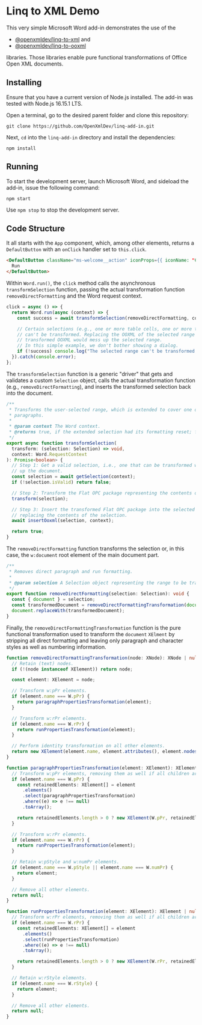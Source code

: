 # Linq to XML Demo

This very simple Microsoft Word add-in demonstrates the use of the

- [@openxmldev/linq-to-xml](https://www.npmjs.com/package/@openxmldev/linq-to-xml) and
- [@openxmldev/linq-to-ooxml](https://www.npmjs.com/package/@openxmldev/linq-to-ooxml)

libraries. Those libraries enable pure functional transformations of Office Open XML documents.

## Installing

Ensure that you have a current version of Node.js installed. The add-in was tested with Node.js
16.15.1 LTS.

Open a terminal, go to the desired parent folder and clone this repository:

```
git clone https://github.com/OpenXmlDev/linq-add-in.git
```

Next, `cd` into the `linq-add-in` directory and install the dependencies:

```
npm install
```

## Running

To start the development server, launch Microsoft Word, and sideload the add-in, issue the
following command:

```
npm start
```

Use `npm stop` to stop the development server.

## Code Structure

It all starts with the `App` component, which, among other elements, returns a `DefaultButton` with
an `onClick` handler set to `this.click`.

```html
<DefaultButton className="ms-welcome__action" iconProps={{ iconName: "ChevronRight" }} onClick={this.click}>
  Run
</DefaultButton>
```

Within `Word.run()`, the `click` method calls the asynchronous `transformSelection` function, passing
the actual transformation function `removeDirectFormatting` and the Word request context.

```typescript
click = async () => {
  return Word.run(async (context) => {
    const success = await transformSelection(removeDirectFormatting, context);

    // Certain selections (e.g., one or more table cells, one or more table rows)
    // can't be transformed. Replacing the OOXML of the selected range with the
    // transformed OOXML would mess up the selected range.
    // In this simple example, we don't bother showing a dialog.
    if (!success) console.log("The selected range can't be transformed.");
  }).catch(console.error);
};
```

The `transformSelection` function is a generic "driver" that gets and validates a custom `Selection`
object, calls the actual transformation function (e.g., `removeDirectFormatting`), and inserts the
transformed selection back into the document.

```typescript
/**
 * Transforms the user-selected range, which is extended to cover one or more complete
 * paragraphs.
 *
 * @param context The Word context.
 * @returns true, if the extended selection had its formatting reset; false, otherwise.
 */
export async function transformSelection(
  transform: (selection: Selection) => void,
  context: Word.RequestContext
): Promise<boolean> {
  // Step 1: Get a valid selection, i.e., one that can be transformed without messing
  // up the document.
  const selection = await getSelection(context);
  if (!selection.isValid) return false;

  // Step 2: Transform the Flat OPC package representing the contents of the selection.
  transform(selection);

  // Step 3: Insert the transformed Flat OPC package into the selected range,
  // replacing the contents of the selection.
  await insertOoxml(selection, context);

  return true;
}
```

The `removeDirectFormatting` function transforms the selection or, in this case, the `w:document`
root element of the main document part.

```typescript
/**
 * Removes direct paragraph and run formatting.
 *
 * @param selection A Selection object representing the range to be transformed.
 */
export function removeDirectFormatting(selection: Selection): void {
  const { document } = selection;
  const transformedDocument = removeDirectFormattingTransformation(document);
  document.replaceWith(transformedDocument);
}
```

Finally, the `removeDirectFormattingTransformation` function is the pure functional transformation
used to transform the `document` `XElment` by stripping all direct formatting and leaving only
paragraph and character styles as well as numbering information.

```typescript
function removeDirectFormattingTransformation(node: XNode): XNode | null {
  // Retain (text) nodes.
  if (!(node instanceof XElement)) return node;

  const element: XElement = node;

  // Transform w:pPr elements.
  if (element.name === W.pPr) {
    return paragraphPropertiesTransformation(element);
  }

  // Transform w:rPr elements.
  if (element.name === W.rPr) {
    return runPropertiesTransformation(element);
  }

  // Perform identity transformation on all other elements.
  return new XElement(element.name, element.attributes(), element.nodes().select(removeDirectFormattingTransformation));
}

function paragraphPropertiesTransformation(element: XElement): XElement | null {
  // Transform w:pPr elements, removing them as well if all children are removed.
  if (element.name === W.pPr) {
    const retainedElements: XElement[] = element
      .elements()
      .select(paragraphPropertiesTransformation)
      .where((e) => e !== null)
      .toArray();

    return retainedElements.length > 0 ? new XElement(W.pPr, retainedElements) : null;
  }

  // Transform w:rPr elements.
  if (element.name === W.rPr) {
    return runPropertiesTransformation(element);
  }

  // Retain w:pStyle and w:numPr elements.
  if (element.name === W.pStyle || element.name === W.numPr) {
    return element;
  }

  // Remove all other elements.
  return null;
}

function runPropertiesTransformation(element: XElement): XElement | null {
  // Transform w:rPr elements, removing them as well if all children are removed.
  if (element.name === W.rPr) {
    const retainedElements: XElement[] = element
      .elements()
      .select(runPropertiesTransformation)
      .where((e) => e !== null)
      .toArray();

    return retainedElements.length > 0 ? new XElement(W.rPr, retainedElements) : null;
  }

  // Retain w:rStyle elements.
  if (element.name === W.rStyle) {
    return element;
  }

  // Remove all other elements.
  return null;
}
```
